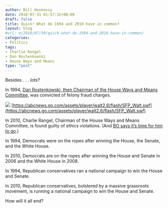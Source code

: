 ```yaml
---
author: Bill Hennessy
date: 2010-07-31 01:57:32+00:00
draft: false
title: Quick! What do 1994 and 2010 have in common?
layout: blog
#url: e/2010/07/30/quick-what-do-1994-and-2010-have-in-common/
categories:
- Politics
tags:
- Charlie Rangel
- Dan Rostenkowski
- House Ways and Means
type: "post"
---
```


Besides . . . _lots_? 

 

In 1994, [Dan Rostenkowski, then Chairman of the House Ways and Means Committee,](https://abcnews.go.com/ThisWeek/week-history-rangel-weighs-rostenkowskis-ethics-violations/story?id=10024078) was convicted of felony fraud charges.

 

![](https://counters.gigya.com/wildfire/IMP/CXNID=2000002.0NXC/bT*xJmx*PTEyODA1NDEyOTMzNTYmcHQ9MTI4MDU*MTI5NzYzNSZwPTEyNTg*MTEmZD1BQkNOZXdzX1NGUF9Mb2NrZV9FbWJlZCZn/PTImbz**MDA1YmJiODI*Y2M*MzhjODMwM2QyOWQ4YmJkZDczYiZvZj*w.gif)
[https://abcnews.go.com/assets/player/walt2.6/flash/SFP_Walt.swf](https://abcnews.go.com/assets/player/walt2.6/flash/SFP_Walt.swf)

 

In 2010, Charlie Rangel, Chairman of the House Ways and Means Committee, is found guilty of ethics violations. (And [BO says it’s time for him to go](https://www.politico.com/blogs/bensmith/0710/Obama_Time_for_Rangel_to_end_career_with_dignity.html).)

 

In 1994, Democrats were on the ropes after winning the House, the Senate, and the White House.

 

In 2010, Democrats are on the ropes after winning the House and Senate in 2006 and the White House in 2008.

 

In 1994, Republican conservatives ran a national campaign to win the House and Senate.

 

In 2010, Republican conservatives, bolstered by a massive grassroots movement, is running a national campaign to win the House and Senate.

 

How will it all end? 
